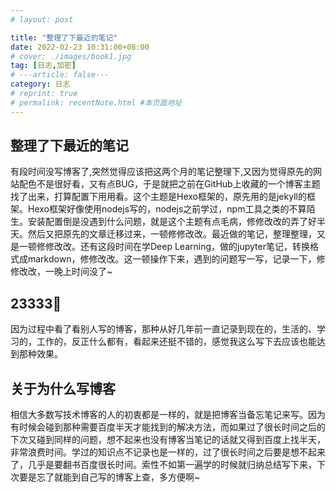 ```yaml
---
# layout: post

title: "整理了下最近的笔记"
date: 2022-02-23 10:31:00+08:00
# cover: ./images/book1.jpg
tag: [日志,加密]
# ---article: false---
category: 日志
# reprint: true
# permalink: recentNote.html #本页面地址
---
```



## 整理了下最近的笔记

有段时间没写博客了,突然觉得应该把这两个月的笔记整理下,又因为觉得原先的网站配色不是很好看，又有点BUG，于是就把之前在GitHub上收藏的一个博客主题找了出来，打算配置下用用看。这个主题是Hexo框架的，原先用的是jekyll的框架。Hexo框架好像使用nodejs写的，nodejs之前学过，npm工具之类的不算陌生。安装配置倒是没遇到什么问题，就是这个主题有点毛病，修修改改的弄了好半天。然后又把原先的文章迁移过来，一顿修修改改。最近做的笔记，整理整理，又是一顿修修改改。还有这段时间在学Deep Learning，做的jupyter笔记，转换格式成markdown，修修改改。这一顿操作下来，遇到的问题写一写，记录一下，修修改改，一晚上时间没了~

## 23333👀

因为过程中看了看别人写的博客，那种从好几年前一直记录到现在的，生活的、学习的，工作的，反正什么都有，看起来还挺不错的，感觉我这么写下去应该也能达到那种效果。

## 关于为什么写博客

相信大多数写技术博客的人的初衷都是一样的，就是把博客当备忘笔记来写。因为有时候会碰到那种需要百度半天才能找到的解决方法，而如果过了很长时间之后的下次又碰到同样的问题，想不起来也没有博客当笔记的话就又得到百度上找半天，非常浪费时间。学过的知识点不记录也是一样的，过了很长时间之后要是想不起来了，几乎是要翻书百度很长时间。索性不如第一遍学的时候就归纳总结写下来，下次要是忘了就能到自己写的博客上查，多方便啊~
